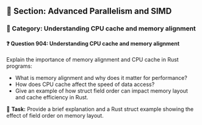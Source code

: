 ## 📘 Section: Advanced Parallelism and SIMD
### 🔹 Category: Understanding CPU cache and memory alignment
#### ❓ Question 904: Understanding CPU cache and memory alignment

Explain the importance of memory alignment and CPU cache in Rust programs:

- What is memory alignment and why does it matter for performance?
- How does CPU cache affect the speed of data access?
- Give an example of how struct field order can impact memory layout and cache efficiency in Rust.

🔧 **Task:** Provide a brief explanation and a Rust struct example showing the effect of field order on memory layout.
